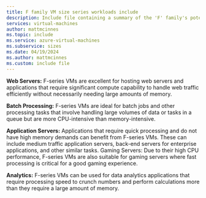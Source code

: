 ```yaml
---
title: F family VM size series workloads include
description: Include file containing a summary of the 'F' family's potential workloads.
services: virtual-machines
author: mattmcinnes
ms.topic: include
ms.service: azure-virtual-machines
ms.subservice: sizes
ms.date: 04/19/2024
ms.author: mattmcinnes
ms.custom: include file
---
```

**Web Servers:** F-series VMs are excellent for hosting web servers and applications that require significant compute capability to handle web traffic efficiently without necessarily needing large amounts of memory.

**Batch Processing:** F-series VMs are ideal for batch jobs and other processing tasks that involve handling large volumes of data or tasks in a queue but are more CPU-intensive than memory-intensive.

**Application Servers:** Applications that require quick processing and do not have high memory demands can benefit from F-series VMs. These can include medium traffic application servers, back-end servers for enterprise applications, and other similar tasks.
Gaming Servers: Due to their high CPU performance, F-series VMs are also suitable for gaming servers where fast processing is critical for a good gaming experience.

**Analytics:** F-series VMs can be used for data analytics applications that require processing speed to crunch numbers and perform calculations more than they require a large amount of memory.